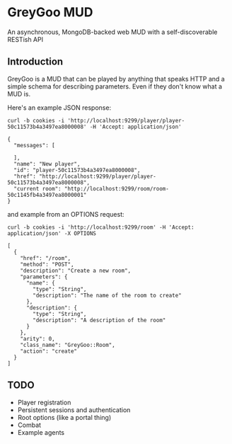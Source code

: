 # GreyGoo MUD

An asynchronous, MongoDB-backed web MUD with a self-discoverable RESTish API

## Introduction

GreyGoo is a MUD that can be played by anything that speaks HTTP and a simple schema for describing parameters. Even if they don't know what a MUD is.

Here's an example JSON response:

`curl -b cookies -i 'http://localhost:9299/player/player-50c11573b4a3497ea8000008' -H 'Accept: application/json'`

```
{
  "messages": [

  ],
  "name": "New player",
  "id": "player-50c11573b4a3497ea8000008",
  "href": "http://localhost:9299/player/player-50c11573b4a3497ea8000008",
  "current room": "http://localhost:9299/room/room-50c1145fb4a3497ea8000001"
}
```

and example from an OPTIONS request:

`curl -b cookies -i 'http://localhost:9299/room' -H 'Accept: application/json' -X OPTIONS`

```
[
  {
    "href": "/room",
    "method": "POST",
    "description": "Create a new room",
    "parameters": {
      "name": {
        "type": "String",
        "description": "The name of the room to create"
      },
      "description": {
        "type": "String",
        "description": "A description of the room"
      }
    },
    "arity": 0,
    "class_name": "GreyGoo::Room",
    "action": "create"
  }
]
```

## TODO

* Player registration
* Persistent sessions and authentication
* Root options (like a portal thing)
* Combat
* Example agents

